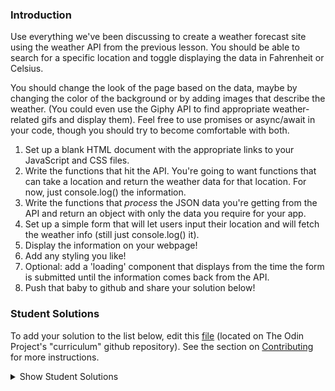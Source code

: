### Introduction
Use everything we've been discussing to create a weather forecast site using the weather API from the previous lesson. You should be able to search for a specific location and toggle displaying the data in Fahrenheit or Celsius.

You should change the look of the page based on the data, maybe by changing the color of the background or by adding images that describe the weather. (You could even use the Giphy API to find appropriate weather-related gifs and display them). Feel free to use promises or async/await in your code, though you should try to become comfortable with both.

1. Set up a blank HTML document with the appropriate links to your JavaScript and CSS files.
2. Write the functions that hit the API. You're going to want functions that can take a location and return the weather data for that location. For now, just console.log() the information.
3. Write the functions that _process_ the JSON data you're getting from the API and return an object with only the data you require for your app.
4. Set up a simple form that will let users input their location and will fetch the weather info (still just console.log() it).
5. Display the information on your webpage!
6. Add any styling you like!
7. Optional: add a 'loading' component that displays from the time the form is submitted until the information comes back from the API.
8. Push that baby to github and share your solution below!

### Student Solutions
To add your solution to the list below, edit this [file](https://github.com/TheOdinProject/curriculum/blob/master/javascript/async-apis/project.md) (located on The Odin Project's "curriculum" github repository). See the section on [Contributing](http://github.com/TheOdinProject/curriculum/blob/master/contributing.md) for more instructions.

<details markdown="block">
  <summary> Show Student Solutions </summary>

* Add your solution below this line!
* [Henry M. Kirya's solution](https://github.com/harrika/oikendi) - [View in Browser](https://sveather.herokuapp.com/index.html)
* [Eljoey's Solution](https://github.com/eljoey/weather-2) - [View in Browser](https://eljoey.github.io/weather-2/)
* [ARaut9's solution](https://github.com/ARaut9/weather_app) - [View in browser](https://araut9.github.io/weather_app/)
* [Jason McKee's solution](https://github.com/jttmckee/vue-weather-app) - [View in browser](https://jttmckee.github.io/vue-weather-app/)
* [Max Garbers's solution](https://github.com/bubblebooy/Odin-Javascript/tree/master/weather) - [Live preview](https://bubblebooy.github.io/Odin-Javascript/weather/build/index.html)
* [Roman Alenskiy's solution](https://github.com/romalenskiy/react-weather) - [Live preview](https://react-weather228.herokuapp.com)
* [nmac's solution](https://github.com/nmacawile/weather-map) - [View in browser](https://nmacawile.github.io/weather-map)
* [Javier Machin's solution](https://github.com/Javier-Machin/react-weather-app) - [View in browser](https://javier-machin.github.io/react-weather-app/)
* [Waris's Solution](https://github.com/warisz/weather-app) - [View in browser](https://cdn.rawgit.com/warisz/weather-app/323c36ae/index.html)
* [VladL2C's solution](https://vladl2c.github.io/weather-api/) - [View in browser](https://vladl2c.github.io/weather-api/)
* [Tamerlan1993's Solution](https://github.com/Tamerlan1993/hactktoberfest-2018/tree/master/weather-app) - [View in browser](https://weather-app-vue.netlify.com/)
* [Luján Fernaud's Solution](https://github.com/lujanfernaud/js-weather-compare) - [View in browser](http://lujanfernaud.com/js-weather-compare/)
* [gregthepeg's Solution](https://github.com/gregthepeg4/weatherapp) - [View in browser](https://peaceful-dawn-67006.herokuapp.com/)
* [brxck's solution](https://github.com/brxck/odin-weather) - [View in browser](http://brockmcelroy.com/odin-weather/)
* [theghall's Promise solution](https://github.com/theghall/odin-weather) - [theghall's async/await refactor](https://github.com/theghall/odin-weather-alt)
* [Jmooree30's solution](https://github.com/jmooree30/weather-app) - [View in browser](https://jmooree30.github.io/weather-app/)
* [Devon's solution](https://github.com/defitjo/Weather-App) - [View in browser](https://defitjo.github.io/Weather-App/)
* [hmbeale's solution](https://github.com/hmbeale/weather) - [View in browser](http://hmbeale.github.io/weather/)
* [Rémy's solution](https://codepen.io/beumsk/pen/Xpbyxv) - [View in browser](https://codepen.io/beumsk/full/Xpbyxv/)
* [Sava's solution](https://github.com/SavaVuckovic/Weather-App)
* [Mike Smith's Solution](https://github.com/MikeSS281986/City-Weather-Search) - [View in browser](https://city-weather-search.firebaseapp.com/)
* [Alvaro Sanchez's Solution](https://github.com/heyalvaro/weather.js) - [View in browser](http://heyalvaro.com/weather.js/)
* [aznafro's Solution](https://github.com/aznafro/goodmorning) - [View in browser](https://aznafro.github.io/goodmorning/)
* [Areeba's solution](https://github.com/AREEBAISHTIAQ/Weather-app) - [View in browser](https://areebaishtiaq.github.io/Weather-app/)
* [Taylor J's solution](https://github.com/taylorjohannsen/weather-app) - [View in browser](https://taylorjohannsen.github.io/weather-app/)
* [Halkim's solution](https://github.com/halkim44/react-weather-app) - [View in browser](https://halkim44.github.io/react-weather-app/)
* [JamCry's solution](https://github.com/jamcry/js-weather-app) - [View in Browser](https://jamcry.github.io/js-weather-app/)

</details>
